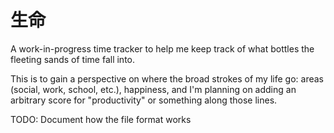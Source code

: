 # 生命 

A work-in-progress time tracker to help me keep track of what bottles the fleeting sands of time fall into.

This is to gain a perspective on where the broad strokes of my life go: areas (social, work, school, etc.), happiness,
and I'm planning on adding an arbitrary score for "productivity" or something along those lines.

TODO: Document how the file format works

